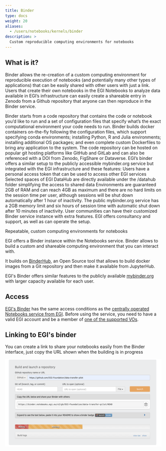 ```yaml
---
title: Binder
type: docs
weight: 20
aliases:
  - /users/notebooks/kernels/binder
description: >
  Custom reproducible computing environments for notebooks
---
```


## What is it?

Binder allows the re-creation of a custom computing environment for reproducible
execution of notebooks (and potentially many other types of applications) that
can be easily shared with other users with just a link. Users that create their
own notebooks in the EGI Notebooks to analyze data available in EGI’s
infrastructure can easily create a shareable entry in Zenodo from a Github
repository that anyone can then reproduce in the Binder service.

Binder starts from a code repository that contains the code or notebook you’d
like to run and a set of configuration files that specify what’s the exact
computational environment your code needs to run. Binder builds docker
containers on-the-fly following the configuration files, which support
specifying conda environments; installing Python, R and Julia environments;
installing additional OS packages; and even complete custom Dockerfiles to bring
any application to the system. The code repository can be hosted on popular git
hosting platforms like GitHub and GitLab and can also be referenced with a DOI
from Zenodo, FigShare or Dataverse. EGI’s binder offers a similar setup to the
publicly accessible mybinder.org service but integrated with the EGI
infrastructure and these features: Users have a personal access token that can
be used to access other EGI services Selected spaces of EGI DataHub are directly
available under the /datahub folder simplifying the access to shared data
Environments are guaranteed 2GB of RAM and can reach 4GB as maximum and there
are no hard limits on the session time per user, although sessions will be shut
down automatically after 1 hour of inactivity. The public mybinder.org service
has a 2GB memory limit and six hours of session time with automatic shut down
after 10 minutes of inactivity. User communities can have their customized
Binder service instance with extra features. EGI offers consultancy and support,
as well as can operate the setup.

Repeatable, custom computing environments for notebooks


EGI offers a Binder instance within the Notebooks service. Binder allows to
build a custom and shareable computing environment that you can interact with.

It builds on [BinderHub](https://github.com/jupyterhub/binderhub), an Open
Source tool that allows to build docker images from a Git repository and then
make it available from JupyterHub.

EGI's Binder offers similar features to the publicly available
[mybinder.org](https://mybinder.org/) with larger capacity available for each
user.

## Access

[EGI's Binder](https://binder.notebooks.egi.eu/) has the same access conditions
as the [centrally operated Notebooks service from EGI](../../#service-modes).
Before using the service, you need to have a valid EGI account and be a member
of [one of the supported VOs](../../#notebooks-for-researchers).

## Linking to EGI's binder

You can create a link to share your notebooks easily from the Binder interface,
just copy the URL shown when the building is in progress

![Binder link](binder-link.png)
